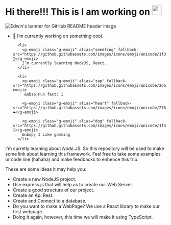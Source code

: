 # Hi there!!! This is I am working on <img src = "https://camo.githubusercontent.com/e8e7b06ecf583bc040eb60e44eb5b8e0ecc5421320a92929ce21522dbc34c891/68747470733a2f2f6d656469612e67697068792e636f6d2f6d656469612f6876524a434c467a6361737252346961377a2f67697068792e676966" width = "30" height = "30">

<img src = "https://media.taringa.net/knn/fit:550/Z3M6Ly9rbjMvMzQ2NzI4ZWEwZjA0MTVjNWVhYzRhNDYyYWY1MmEyMDIucG5n" alt = "Edwin's banner for GitHub README header image" style = "max-width: 100%;"/>



  <ul>
      <li>
        <g-emoji class="g-emoji" alias="telescope" fallback-src="https://github.githubassets.com/images/icons/emoji/unicode/1f52d.png">🔭</g-emoji>
        I’m currently working on something cool.
      </li>
    
      <li>
        <g-emoji class="g-emoji" alias="seedling" fallback-src="https://github.githubassets.com/images/icons/emoji/unicode/1f331.png">🌱</g-emoji> 
        I’m currently learning NodeJS, React.
      </li>
  
      <li>
        <g-emoji class="g-emoji" alias="zap" fallback-src="https://github.githubassets.com/images/icons/emoji/unicode/26a1.png">⚡</g-emoji>
         &nbsp;Fun fact: I 
        
        <g-emoji class="g-emoji" alias="heart" fallback-src="https://github.githubassets.com/images/icons/emoji/unicode/2764.png">❤️</g-emoji>
        
        <g-emoji class="g-emoji" alias="dog" fallback-src="https://github.githubassets.com/images/icons/emoji/unicode/1f436.png">🐶</g-emoji>
        &nbsp; I Like gamming
      </li>
  

    
  </ul>








I'm curretly learning about <i>Node.JS</i>. So this repository will be used to make some link about learning this framework. Feel free to take some examples or code line (hahaha) and make feedbacks to enhence this trip.</p> 

<p>
  These are some ideas it may help you:
  <ul>
      <li>Create a new NodeJS project.</li>
      <li>Use express.js that will help us to create our Web Server.</li>
      <li>Create a good structure of our project.</li>
      <li>Create an Api Rest.</li>
      <li>Create and Connect to a database.</li>
      <li>Do you want to make a WebPage? We use a React library to make our first webpage.</li>
      <li>Doing it again, however, this time we will make it using TypeScript.</li>
  </ul>
</p>


